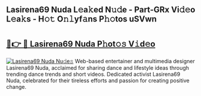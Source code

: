 ## Lasirena69 Nuda L𝚎a𝚔ed N𝚞𝚍e - Part-GRx Vi𝚍𝚎o L𝚎a𝚔s - H𝚘𝚝 O𝚗𝚕yf𝚊ns P𝚑𝚘tos uSVwn

# <h2><a href="http://kf8741.oniu.top/?m=Lasirena69+Nuda">🔗👉 🔴 Lasirena69 Nuda P𝚑ot𝚘𝚜 V𝚒d𝚎o</a></h2>

[![Lasirena69 Nuda Nu𝚍e𝚜](https://i.imgur.com/0qMVB7G.gif)](http://kf8741.oniu.top/?m=Lasirena69+Nuda)
Web-based entertainer and multimedia designer Lasirena69 Nuda, acclaimed for sharing dance and lifestyle ideas through trending dance trends and short videos. Dedicated activist Lasirena69 Nuda, celebrated for their tireless efforts and passion for creating positive change.  
